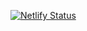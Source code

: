 [![Netlify Status](https://api.netlify.com/api/v1/badges/0a093303-9c4a-432b-9c51-7b70ad361966/deploy-status)](https://app.netlify.com/sites/thriving-jelly-989059/deploys)
